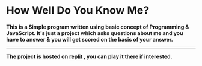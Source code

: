 # How Well Do You Know Me?

**This is a Simple program written using basic concept of Programming & JavaScript. It's just a project which asks questions about me and you have to answer & you will get scored on the basis of your answer.**

---

**The project is hosted on [replit](https://replit.com/@ssawrav/neogex13-14-15#index.js?embed=1&output=1) , you can play it there if interested.**

